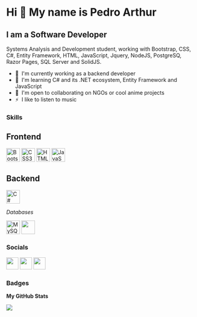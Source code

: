 Hi 👋 My name is Pedro Arthur
=============================

I am a Software Developer
-------------------

Systems Analysis and Development student, working with Bootstrap, CSS, C#, Entity Framework, HTML, JavaScript, Jquery, NodeJS, PostgreSQ, Razor Pages, SQL Server and SolidJS. 

* 🚀  I'm currently working as a backend developer
* 🧠  I'm learning C# and its .NET ecosystem, Entity Framework and JavaScript
* 🤝  I'm open to collaborating on NGOs or cool anime projects
* ⚡  I like to listen to music

### Skills

  ## Frontend
  <p align="left">
    <a href="https://getbootstrap.com/" target="_blank" rel="noreferrer"><img src="https://raw.githubusercontent.com/danielcranney/readme-generator/main/public/icons/skills/bootstrap-colored.svg" width="36" height="36" alt="Bootstrap" /></a>
    <a href="https://www.w3.org/TR/CSS/#css" target="_blank" rel="noreferrer"><img src="https://raw.githubusercontent.com/danielcranney/readme-generator/main/public/icons/skills/css3-colored.svg" width="36" height="36" alt="CSS3" /></a>
    <a href="https://developer.mozilla.org/en-US/docs/Glossary/HTML5" target="_blank" rel="noreferrer"><img src="https://raw.githubusercontent.com/danielcranney/readme-generator/main/public/icons/skills/html5-colored.svg" width="36" height="36" alt="HTML5" /></a>
    <a href="https://developer.mozilla.org/en-US/docs/Web/JavaScript" target="_blank" rel="noreferrer"><img src="https://raw.githubusercontent.com/danielcranney/readme-generator/main/public/icons/skills/javascript-colored.svg" width="36" height="36" alt="JavaScript" /></a>
  </p>
  
  ## Backend
  <p align="left">
    <a href="https://docs.microsoft.com/en-us/dotnet/csharp/" target="_blank" rel="noreferrer"><img src="https://raw.githubusercontent.com/danielcranney/readme-generator/main/public/icons/skills/csharp-colored.svg" width="36" height="36" alt="C#" /></a>
  </p>
  <p align="left">
      <em>Databases</em>
  </p>
  <a href="https://www.mysql.com/" target="_blank" rel="noreferrer"><img src="https://raw.githubusercontent.com/danielcranney/readme-generator/main/public/icons/skills/mysql-colored.svg" width="36" height="36" alt="MySQL" /></a>
  <a href="https://learn.microsoft.com/pt-br/sql/?view=sql-server-ver16" target="_blank" rel="noreferrer">              
     <img src="https://cdn.jsdelivr.net/gh/devicons/devicon/icons/microsoftsqlserver/microsoftsqlserver-plain.svg" width="36" height="36"/>
  </a>

### Socials

<p align="left"> 
  <a href="https://discord.com/users/pedroarthuralvesdeoliveira" target="_blank" rel="noreferrer"><img src="https://raw.githubusercontent.com/danielcranney/readme-generator/main/public/icons/socials/discord.svg" width="32" height="32" /></a>
  <!-- <a href="http://www.instagram.com/pedroarthuraloliveira" target="_blank" rel="noreferrer"><img src="https://raw.githubusercontent.com/danielcranney/readme-generator/main/public/icons/socials/instagram.svg" width="32" height="32" /></a> -->
  <a href="https://www.linkedin.com/in/pedroarthuralves/" target="_blank" rel="noreferrer"><img src="https://raw.githubusercontent.com/danielcranney/readme-generator/main/public/icons/socials/linkedin.svg" width="32" height="32" /></a> 
  <a href="https://www.twitch.tv/glimmeer" target="_blank" rel="noreferrer"><img src="https://raw.githubusercontent.com/danielcranney/readme-generator/main/public/icons/socials/twitch.svg" width="32" height="32" /></a>
</p>

### Badges

<b>My GitHub Stats</b>

<a href="http://www.github.com/pedroarthuralvesdeoliveira"><img src="https://github-readme-streak-stats.herokuapp.com/?user=pedroarthuralvesdeoliveira&stroke=ffffff&background=1c1917&ring=0891b2&fire=0891b2&currStreakNum=ffffff&currStreakLabel=0891b2&sideNums=ffffff&sideLabels=ffffff&dates=ffffff&hide_border=true" /></a>
